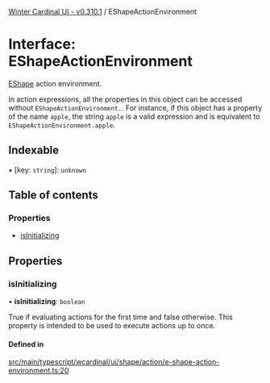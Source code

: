 [Winter Cardinal UI - v0.310.1](../index.md) / EShapeActionEnvironment

# Interface: EShapeActionEnvironment

[EShape](EShape.md) action environment.

In action expressions, all the properties in this object can be accessed without `EShapeActionEnvironment.`.
For instance, if this object has a property of the name `apple`, the string `apple` is a valid expression
and is equivalent to `EShapeActionEnvironment.apple`.

## Indexable

▪ [key: `string`]: `unknown`

## Table of contents

### Properties

- [isInitializing](EShapeActionEnvironment.md#isinitializing)

## Properties

### isInitializing

• **isInitializing**: `boolean`

True if evaluating actions for the first time and false otherwise.
This property is intended to be used to execute actions up to once.

#### Defined in

[src/main/typescript/wcardinal/ui/shape/action/e-shape-action-environment.ts:20](https://github.com/winter-cardinal/winter-cardinal-ui/blob/v0.310.1/src/main/typescript/wcardinal/ui/shape/action/e-shape-action-environment.ts#L20)
